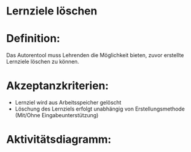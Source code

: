 # Lernziele löschen



# Definition:

Das Autorentool muss Lehrenden die Möglichkeit bieten, zuvor erstellte Lernziele löschen zu können.


# Akzeptanzkriterien: 
- Lernziel wird aus Arbeitsspeicher gelöscht
- Löschung des Lernziels erfolgt unabhängig von Erstellungsmethode (Mit/Ohne Eingabeunterstützung)

# Aktivitätsdiagramm:



